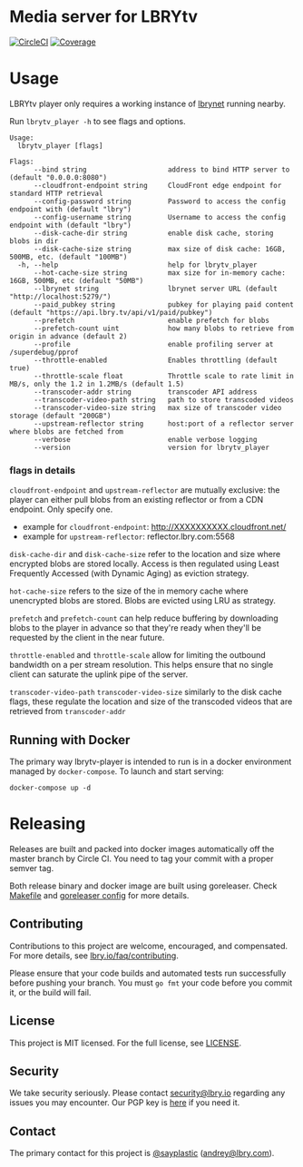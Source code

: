 # Media server for LBRYtv

[![CircleCI](https://img.shields.io/circleci/project/github/lbryio/lbrytv-player/master.svg)](https://circleci.com/gh/lbryio/lbrytv-player/tree/master) [![Coverage](https://img.shields.io/coveralls/github/lbryio/lbrytv-player.svg)](https://coveralls.io/github/lbryio/lbrytv-player)


# Usage

LBRYtv player only requires a working instance of [lbrynet](https://github.com/lbryio/lbry) running nearby.

Run `lbrytv_player -h` to see flags and options.
```
Usage:
  lbrytv_player [flags]

Flags:
      --bind string                    address to bind HTTP server to (default "0.0.0.0:8080")
      --cloudfront-endpoint string     CloudFront edge endpoint for standard HTTP retrieval
      --config-password string         Password to access the config endpoint with (default "lbry")
      --config-username string         Username to access the config endpoint with (default "lbry")
      --disk-cache-dir string          enable disk cache, storing blobs in dir
      --disk-cache-size string         max size of disk cache: 16GB, 500MB, etc. (default "100MB")
  -h, --help                           help for lbrytv_player
      --hot-cache-size string          max size for in-memory cache: 16GB, 500MB, etc (default "50MB")
      --lbrynet string                 lbrynet server URL (default "http://localhost:5279/")
      --paid_pubkey string             pubkey for playing paid content (default "https://api.lbry.tv/api/v1/paid/pubkey")
      --prefetch                       enable prefetch for blobs
      --prefetch-count uint            how many blobs to retrieve from origin in advance (default 2)
      --profile                        enable profiling server at /superdebug/pprof
      --throttle-enabled               Enables throttling (default true)
      --throttle-scale float           Throttle scale to rate limit in MB/s, only the 1.2 in 1.2MB/s (default 1.5)
      --transcoder-addr string         transcoder API address
      --transcoder-video-path string   path to store transcoded videos
      --transcoder-video-size string   max size of transcoder video storage (default "200GB")
      --upstream-reflector string      host:port of a reflector server where blobs are fetched from
      --verbose                        enable verbose logging
      --version                        version for lbrytv_player
```

### flags in details

`cloudfront-endpoint` and `upstream-reflector` are mutually exclusive: the player can either pull blobs from an existing reflector or from a CDN endpoint. Only specify one.

- example for `cloudfront-endpoint`: http://XXXXXXXXXX.cloudfront.net/
- example for `upstream-reflector`: reflector.lbry.com:5568

`disk-cache-dir` and `disk-cache-size` refer to the location and size where encrypted blobs are stored locally. Access is then regulated using Least Frequently Accessed (with Dynamic Aging) as eviction strategy.

`hot-cache-size` refers to the size of the in memory cache where unencrypted blobs are stored. Blobs are evicted using LRU as strategy.

`prefetch` and `prefetch-count` can help reduce buffering by downloading blobs to the player in advance so that they're ready when they'll be requested by the client in the near future.

`throttle-enabled` and `throttle-scale` allow for limiting the outbound bandwidth on a per stream resolution. This helps ensure that no single client can saturate the uplink pipe of the server.

`transcoder-video-path` `transcoder-video-size` similarly to the disk cache flags, these regulate the location and size of the transcoded videos that are retrieved from `transcoder-addr`

## Running with Docker

The primary way lbrytv-player is intended to run is in a docker environment managed by `docker-compose`. To launch and start serving:

```
docker-compose up -d
```

# Releasing

Releases are built and packed into docker images automatically off the master branch by Circle CI. You need to tag your commit with a proper semver tag.

Both release binary and docker image are built using goreleaser. Check [Makefile](./Makefile) and [goreleaser config](./.goreleaser.yml) for more details.

## Contributing

Contributions to this project are welcome, encouraged, and compensated. For more details, see [lbry.io/faq/contributing](https://lbry.io/faq/contributing).

Please ensure that your code builds and automated tests run successfully before pushing your branch. You must `go fmt` your code before you commit it, or the build will fail.

## License

This project is MIT licensed. For the full license, see [LICENSE](LICENSE).


## Security

We take security seriously. Please contact security@lbry.io regarding any issues you may encounter.
Our PGP key is [here](https://keybase.io/lbry/key.asc) if you need it.


## Contact

The primary contact for this project is [@sayplastic](https://github.com/sayplastic) (andrey@lbry.com).

